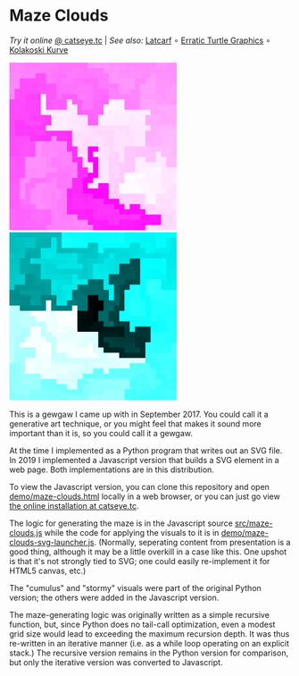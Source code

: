 Maze Clouds
===========

_Try it online_ [@ catseye.tc](https://catseye.tc/installation/Maze_Clouds)
| _See also:_ [Latcarf](https://codeberg.org/catseye/Latcarf#latcarf)
∘ [Erratic Turtle Graphics](https://codeberg.org/catseye/Erratic-Turtle-Graphics#erratic-turtle-graphics)
∘ [Kolakoski Kurve](https://codeberg.org/catseye/Kolakoski-Kurve#kolakoski-kurve)

![screenshot](images/cumulus-violet.png?raw=true) ![screenshot](images/stormy-aqua.png?raw=true)

This is a gewgaw I came up with in September 2017.  You could call it
a generative art technique, or you might feel that makes it sound more
important than it is, so you could call it a gewgaw.

At the time I implemented as a Python program that writes out
an SVG file.  In 2019 I implemented a Javascript version that
builds a SVG element in a web page.  Both implementations are
in this distribution.

To view the Javascript version, you can clone this repository and open
[demo/maze-clouds.html](demo/maze-clouds.html) locally in a web browser,
or you can just go view
[the online installation at catseye.tc](https://catseye.tc/installation/Maze_Clouds).

The logic for generating the maze is in the Javascript source
[src/maze-clouds.js](src/maze-clouds.js) while the code for
applying the visuals to it is in
[demo/maze-clouds-svg-launcher.js](demo/maze-clouds-svg-launcher.js).
(Normally, seperating content from presentation is a good thing,
although it may be a little overkill in a case like this.
One upshot is that it's not strongly tied to SVG; one could
easily re-implement it for HTML5 canvas, etc.)

The "cumulus" and "stormy" visuals were part of the original Python version;
the others were added in the Javascript version.

The maze-generating logic was originally written as a simple recursive
function, but, since Python does no tail-call optimization, even a modest
grid size would lead to exceeding the maximum recursion depth.  It was thus
re-written in an iterative manner (i.e. as a while loop operating on an
explicit stack.)  The recursive version remains in the Python version for
comparison, but only the iterative version was converted to Javascript.
